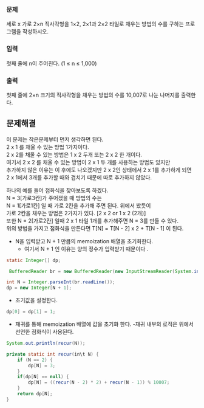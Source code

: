 ### 문제
세로 x 가로
2×n 직사각형을 1×2, 2×1과 2×2 타일로 채우는 방법의 수를 구하는 프로그램을 작성하시오.


### 입력
첫째 줄에 n이 주어진다. (1 ≤ n ≤ 1,000)

### 출력
첫째 줄에 2×n 크기의 직사각형을 채우는 방법의 수를 10,007로 나눈 나머지를 출력한다.

## 문제해결

이 문제는 작은문제부터 먼저 생각하면 된다.   
2 x 1 를 채울 수 있는 방법 1가지이다.   
2 x 2를 채울 수 있는 방법은 1 x 2 두개 또는 2 x 2 한 개이다.     
여기서 2 x 2 를 채울 수 있는 방법이 2 x 1 두 개를 사용하는 방법도 있지만   
추가하지 않은 이유는 이 후에도 나오겠지만 2 x 2인 상태에서 2 x 1를 추가하게 되면   
2 x 1에서 3개를 추가할 때와 겹치기 때문에 따로 추가하지 않았다.   

하나의 예를 들어 점화식을 찾아보도록 하겠다.   
N = 3[가로3칸]가 주어졌을 때 방법의 수는    
N = 1[가로1칸] 일 때 가로 2칸을 추가해 주면 된다. 위에서 봤듯이   
가로 2칸을 채우는 방법은 2가지가 있다. [2 x 2 or 1 x 2 (2개)]   
또한 N = 2[가로2칸] 일때 2 x 1 타일 1개를 추가해주면 N = 3를 만들 수 있다.   
위의 방법을 가지고 점화식을 만든다면 
T[N] = T[N - 2] x 2 + T[N - 1] 이 된다.

- N을 입력받고 N + 1 만큼의 memoization 배열을 초기화한다.
  - 여기서 N + 1 인 이유는 양의 정수가 입력받기 때문이다 .
```java
static Integer[] dp;

 BufferedReader br = new BufferedReader(new InputStreamReader(System.in));

int N = Integer.parseInt(br.readLine());
dp = new Integer[N + 1];
```
- 초기값을 설정한다.
```java
dp[0] = dp[1] = 1;
```
- 재귀를 통해 memoization 배열에 값을 초기화 한다.
  -재귀 내부의 로직은 위에서 선언한 점화식이 사용된다.
```java
System.out.println(recur(N));

private static int recur(in\t N) {
    if (N == 2) {
        dp[N] = 3;
    }
    if(dp[N] == null) {
        dp[N] = ((recur(N - 2) * 2) + recur(N - 1)) % 10007;
    }
    return dp[N];
}
```

